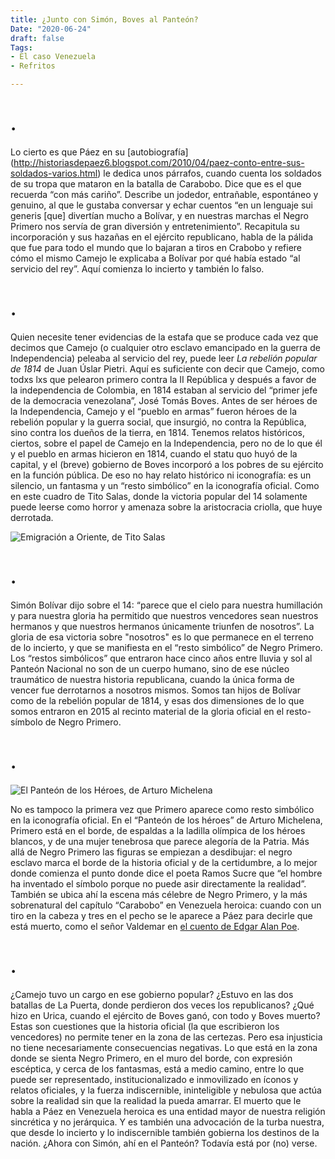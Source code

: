 ```yaml
---
title: ¿Junto con Simón, Boves al Panteón?
Date: "2020-06-24"
draft: false
Tags:
- El caso Venezuela
- Refritos

---
```

# .

Lo cierto es que Páez en su [autobiografía] (http://historiasdepaez6.blogspot.com/2010/04/paez-conto-entre-sus-soldados-varios.html) le dedica unos párrafos, cuando cuenta los soldados de su tropa que mataron en la batalla de Carabobo. Dice que es el que recuerda “con más cariño”. Describe un jodedor, entrañable, espontáneo y genuino, al que le gustaba conversar y echar cuentos “en un lenguaje sui generis [que] divertían mucho a Bolívar, y en nuestras marchas el Negro Primero nos servía de gran diversión y entretenimiento”.
Recapitula su incorporación y sus hazañas en el ejército republicano, habla de la pálida que fue para todo el mundo que lo bajaran a tiros en Crabobo y refiere cómo el mismo Camejo le explicaba a Bolívar por qué había estado “al servicio del rey”.
Aquí comienza lo incierto y también lo falso.

# .

Quien necesite tener evidencias de la estafa que se produce cada vez que decimos que Camejo (o cualquier otro esclavo emancipado en la guerra de Independencia) peleaba al servicio del rey, puede leer _La rebelión popular de 1814_ de Juan Úslar Pietri. Aquí es suficiente con decir que Camejo, como todxs lxs que pelearon primero contra la II República y después a favor de la independencia de Colombia, en 1814 estaban al servicio del “primer jefe de la democracia venezolana”, José Tomás Boves.
Antes de ser héroes de la Independencia, Camejo y el “pueblo en armas” fueron héroes de la rebelión popular y la guerra social, que insurgió, no contra la República, sino contra los dueños de la tierra, en 1814. Tenemos relatos históricos, ciertos, sobre el papel de Camejo en la Independencia, pero no de lo que él y el pueblo en armas hicieron en 1814, cuando el statu quo huyó de la capital, y el (breve) gobierno de Boves incorporó a los pobres de su ejército en la función pública. 
De eso no hay relato histórico ni iconografía: es un silencio, un fantasma y un “resto simbólico” en la iconografía oficial. Como en este cuadro de Tito Salas, donde la victoria popular del 14 solamente puede leerse como horror y amenaza sobre la aristocracia criolla, que huye derrotada.

![Emigración a Oriente, de Tito Salas](/img/ÉxododeCaracasen1814.jpg)

# .

Simón Bolívar dijo sobre el 14: “parece que el cielo para nuestra humillación y para nuestra gloria ha permitido que nuestros vencedores sean nuestros hermanos y que nuestros hermanos únicamente triunfen de nosotros”.
La gloria de esa victoria sobre "nosotros" es lo que permanece en el terreno de lo incierto, y que se manifiesta en el “resto simbólico” de Negro Primero. Los “restos simbólicos” que entraron hace cinco años entre lluvia y sol al Panteón Nacional no son de un cuerpo humano, sino de ese núcleo traumático de nuestra historia republicana, cuando la única forma de vencer fue derrotarnos a nosotros mismos. Somos tan hijos de Bolívar como de la rebelión popular de 1814, y esas dos dimensiones de lo que somos entraron en 2015 al recinto material de la gloria oficial en el resto-símbolo de Negro Primero.

# .

![El Panteón de los Héroes, de Arturo Michelena](/img/El_Panteon_de_los_Heroes.jpeg)

No es tampoco la primera vez que Primero aparece como resto simbólico en la iconografía oficial. En el “Panteón de los héroes” de Arturo Michelena, Primero está en el borde, de espaldas a la ladilla olímpica de los héroes blancos, y de una mujer tenebrosa que parece alegoría de la Patria. Más allá de Negro Primero las figuras se empiezan a desdibujar: el negro esclavo marca el borde de la historia oficial y de la certidumbre, a lo mejor donde comienza el punto donde dice el poeta Ramos Sucre que “el hombre ha inventado el símbolo porque no puede asir directamente la realidad”.
También se ubica ahí la escena más célebre de Negro Primero, y la más sobrenatural del capítulo “Carabobo” en Venezuela heroica: cuando con un tiro en la cabeza y tres en el pecho se le aparece a Páez para decirle que está muerto, como el señor Valdemar en [el cuento de Edgar Alan Poe](http://www.ciudadseva.com/textos/cuentos/ing/poe/la_verdad_sobre_el_caso_del_senor_valdemar.htm).

# .

¿Camejo tuvo un cargo en ese gobierno popular? ¿Estuvo en las dos batallas de La Puerta, donde perdieron dos veces los republicanos? ¿Qué hizo en Urica, cuando el ejército de Boves ganó, con todo y Boves muerto?
Estas son cuestiones que la historia oficial (la que escribieron los vencedores) no permite tener en la zona de las certezas. Pero esa injusticia no tiene necesariamente consecuencias negativas. Lo que está en la zona donde se sienta Negro Primero, en el muro del borde, con expresión escéptica, y cerca de los fantasmas, está a medio camino, entre lo que puede ser representado, institucionalizado e inmovilizado en íconos y relatos oficiales, y la fuerza indiscernible, ininteligible y nebulosa que actúa sobre la realidad sin que la realidad la pueda amarrar.
El muerto que le habla a Páez en Venezuela heroica es una entidad mayor de nuestra religión sincrética y no jerárquica. Y es también una advocación de la turba nuestra, que desde lo incierto y lo indiscernible también gobierna los destinos de la nación.
¿Ahora con Simón, ahí en el Panteón?
Todavía está por (no) verse.	
